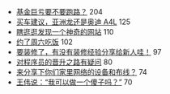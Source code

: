 - [基金巨亏要不要跑路？](https://www.v2ex.com/t/759849) 204
- [买车建议，亚洲龙还是奥迪 A4L](https://www.v2ex.com/t/759837) 125
- [瞎逛逛发现一个神奇的网站](https://www.v2ex.com/t/759809) 110
- [约了周六吃饭](https://www.v2ex.com/t/759806) 102
- [要装修了，有没有装修经验分享给新人哇！](https://www.v2ex.com/t/759859) 97
- [对程序员的晋升之路有疑问](https://www.v2ex.com/t/759815) 80
- [来分享下你们家里网络的设备和布线？](https://www.v2ex.com/t/759802) 74
- [王伟说：“我可以做一个傻子吗？”](https://www.v2ex.com/t/759805) 70